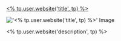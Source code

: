 [<% tp.user.website('title', tp) %>](<% tp.user.website('url', tp) %>)

!['<% tp.user.website('title', tp) %>' Image](<% tp.user.website('image', tp) %>)

<% tp.user.website('description', tp) %>